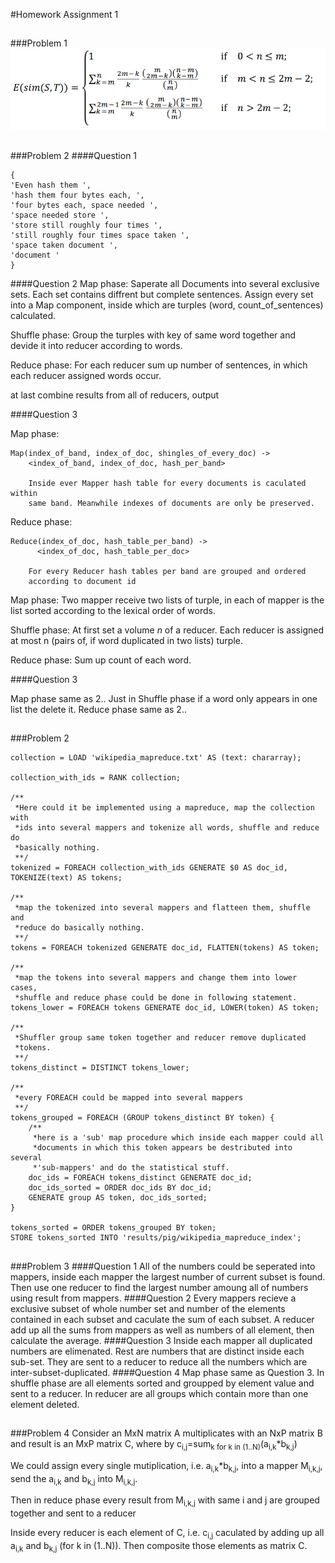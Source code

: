 #Homework Assignment 1
##
###Problem 1
![](https://github.com/JoshuaGhost/lsdm16/blob/master/a2p1fml.png?raw=true)
##
###Problem 2
####Question 1
> 
	{
	'Even hash them ', 
	'hash them four bytes each, ',
	'four bytes each, space needed ', 
	'space needed store ', 
	'store still roughly four times ', 
	'still roughly four times space taken ', 
	'space taken document ', 
	'document '
	}

####Question 2
Map phase: Saperate all Documents into several exclusive sets. Each set contains diffrent but complete sentences. Assign every set into a Map component, inside which are turples (word, count\_of\_sentences) calculated.

Shuffle phase: Group the turples with key of same word together and devide it into reducer according to words.

Reduce phase: For each reducer sum up number of sentences, in which each reducer assigned words occur.

at last combine results from all of reducers, output

####Question 3

Map phase: 
	
	Map(index_of_band, index_of_doc, shingles_of_every_doc) -> 
		<index_of_band, index_of_doc, hash_per_band>
		
		Inside ever Mapper hash table for every documents is caculated within
		same band. Meanwhile indexes of documents are only be preserved.
  
Reduce phase:
	
	Reduce(index_of_doc, hash_table_per_band) ->
		  <index_of_doc, hash_table_per_doc>

		For every Reducer hash tables per band are grouped and ordered 
		according to document id
Map phase: Two mapper receive two lists of turple, in each of mapper is the list sorted according to the lexical order of words.

Shuffle phase: At first set a volume *n* of a reducer. Each reducer is assigned at most n (pairs of, if word duplicated in two lists) turple.

Reduce phase: Sum up count of each word.

####Question 3

Map phase same as 2.. Just in Shuffle phase if a word only appears in one list the delete it. Reduce phase same as 2..
##
###Problem 2
    
	collection = LOAD 'wikipedia_mapreduce.txt' AS (text: chararray);

	collection_with_ids = RANK collection;

	/**
	 *Here could it be implemented using a mapreduce, map the collection with
	 *ids into several mappers and tokenize all words, shuffle and reduce do
	 *basically nothing.
	 **/
	tokenized = FOREACH collection_with_ids GENERATE $0 AS doc_id, TOKENIZE(text) AS tokens;

 	/**
	 *map the tokenized into several mappers and flatteen them, shuffle and
	 *reduce do basically nothing.
	 **/ 
	tokens = FOREACH tokenized GENERATE doc_id, FLATTEN(tokens) AS token;

	/**
	 *map the tokens into several mappers and change them into lower cases,
	 *shuffle and reduce phase could be done in following statement.
	tokens_lower = FOREACH tokens GENERATE doc_id, LOWER(token) AS token;

	/**
	 *Shuffler group same token together and reducer remove duplicated 
	 *tokens.
	 **/ 
	tokens_distinct = DISTINCT tokens_lower;

	/**
	 *every FOREACH could be mapped into several mappers
	 **/
	tokens_grouped = FOREACH (GROUP tokens_distinct BY token) {
		/**
		 *here is a 'sub' map procedure which inside each mapper could all
		 *documents in which this token appears be destributed into several
		 *'sub-mappers' and do the statistical stuff. 
		doc_ids = FOREACH tokens_distinct GENERATE doc_id;
    	doc_ids_sorted = ORDER doc_ids BY doc_id;
    	GENERATE group AS token, doc_ids_sorted;
	}

	tokens_sorted = ORDER tokens_grouped BY token;
	STORE tokens_sorted INTO 'results/pig/wikipedia_mapreduce_index';
##
###Problem 3
####Question 1
All of the numbers could be seperated into mappers, inside each mapper the largest number of current subset is found. Then use one reducer to find the largest number amoung all of numbers using result from mappers.
####Question 2
Every mappers recieve a exclusive subset of whole number set and number of the elements contained in each subset and caculate the sum of each subset. A reducer add up all the sums from mappers as well as numbers of all element, then calculate the average.
####Question 3
Inside each mapper all duplicated numbers are elimenated. Rest are numbers that are distinct inside each sub-set. They are sent to a reducer to reduce all the numbers which are inter-subset-duplicated.
####Question 4
Map phase same as Question 3. In shuffle phase are all elements sorted and groupped by element value and sent to a reducer. In reducer are all groups which contain more than one element deleted.
##
###Problem 4
Consider an MxN matrix A multiplicates with an NxP matrix B and result is an MxP matrix C, where by  c<sub>i,j</sub>=sum<sub>k for k in (1..N)</sub>(a<sub>i,k</sub>*b<sub>k,j</sub>)

We could assign every single mutiplication, i.e. a<sub>i,k</sub>*b<sub>k,j</sub>, into a mapper M<sub>i,k,j</sub>, send the a<sub>i,k</sub> and b<sub>k,j</sub> into M<sub>i,k,j</sub>. 

Then in reduce phase every result from M<sub>i,k,j</sub> with same i and j are grouped together and sent to a reducer

Inside every reducer is each element of C, i.e. c<sub>i,j</sub> caculated by adding up all a<sub>i,k</sub> and b<sub>k,j</sub> (for k in (1..N)). Then composite those elements as matrix C.   